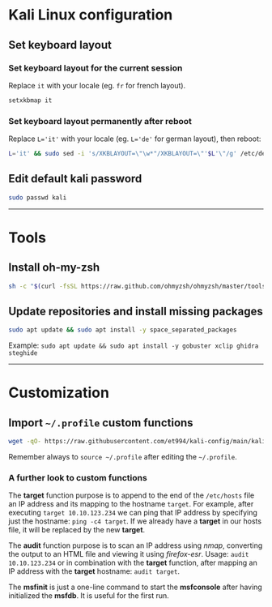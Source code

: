 # Kali Linux configuration

## Set keyboard layout

### Set keyboard layout for the current session
Replace `it` with your locale (eg. `fr` for french layout).
```sh
setxkbmap it
```

### Set keyboard layout permanently after reboot
Replace `L='it'` with your locale (eg. `L='de'` for german layout), then reboot:
```sh
L='it' && sudo sed -i 's/XKBLAYOUT=\"\w*"/XKBLAYOUT=\"'$L'\"/g' /etc/default/keyboard
```

## Edit default kali password
```sh
sudo passwd kali
```

---

# Tools

## Install **oh-my-zsh**
```sh
sh -c "$(curl -fsSL https://raw.github.com/ohmyzsh/ohmyzsh/master/tools/install.sh)"
```

## Update repositories and install missing packages
```sh
sudo apt update && sudo apt install -y space_separated_packages
```
Example:  `sudo apt update && sudo apt install -y gobuster xclip ghidra steghide`

---

# Customization

## Import `~/.profile` custom functions
```sh
wget -qO- https://raw.githubusercontent.com/et994/kali-config/main/kali-custom-profile-functions | sudo tee --append ~/.custom_functions_profile &>/dev/null
```
Remember always to `source ~/.profile` after editing the `~/.profile`.

### A further look to custom functions

The **target** function purpose is to append to the end of the `/etc/hosts` file an IP address and its mapping to the hostname `target`.
For example, after executing `target 10.10.123.234` we can ping that IP address by specifying just the hostname: `ping -c4 target`.
If we already have a **target** in our hosts file, it will be replaced by the new **target**.

The **audit** function purpose is to scan an IP address using _nmap_, converting the output to an HTML file and viewing it using _firefox-esr_.
Usage: `audit 10.10.123.234` or in combination with the **target** function, after mapping an IP address with the **target** hostname: `audit target`.

The **msfinit** is just a one-line command to start the **msfconsole** after having initialized the **msfdb**. It is useful for the first run.
